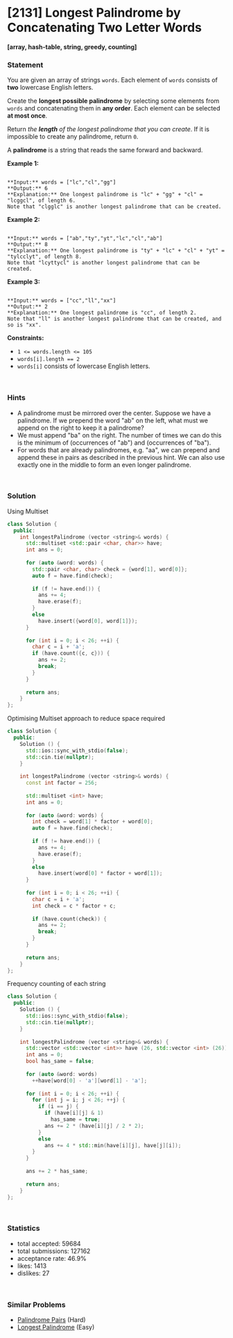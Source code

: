 # [2131] Longest Palindrome by Concatenating Two Letter Words

**[array, hash-table, string, greedy, counting]**

### Statement

You are given an array of strings `words`. Each element of `words` consists of **two** lowercase English letters.

Create the **longest possible palindrome** by selecting some elements from `words` and concatenating them in **any order**. Each element can be selected **at most once**.

Return *the **length** of the longest palindrome that you can create*. If it is impossible to create any palindrome, return `0`.

A **palindrome** is a string that reads the same forward and backward.


**Example 1:**

```

**Input:** words = ["lc","cl","gg"]
**Output:** 6
**Explanation:** One longest palindrome is "lc" + "gg" + "cl" = "lcggcl", of length 6.
Note that "clgglc" is another longest palindrome that can be created.

```

**Example 2:**

```

**Input:** words = ["ab","ty","yt","lc","cl","ab"]
**Output:** 8
**Explanation:** One longest palindrome is "ty" + "lc" + "cl" + "yt" = "tylcclyt", of length 8.
Note that "lcyttycl" is another longest palindrome that can be created.

```

**Example 3:**

```

**Input:** words = ["cc","ll","xx"]
**Output:** 2
**Explanation:** One longest palindrome is "cc", of length 2.
Note that "ll" is another longest palindrome that can be created, and so is "xx".

```

**Constraints:**
* `1 <= words.length <= 105`
* `words[i].length == 2`
* `words[i]` consists of lowercase English letters.


<br>

### Hints

- A palindrome must be mirrored over the center. Suppose we have a palindrome. If we prepend the word "ab" on the left, what must we append on the right to keep it a palindrome?
- We must append "ba" on the right. The number of times we can do this is the minimum of (occurrences of "ab") and (occurrences of "ba").
- For words that are already palindromes, e.g. "aa", we can prepend and append these in pairs as described in the previous hint. We can also use exactly one in the middle to form an even longer palindrome.

<br>

### Solution

Using Multiset

```cpp
class Solution {
  public:
    int longestPalindrome (vector <string>& words) {
      std::multiset <std::pair <char, char>> have;
      int ans = 0;
      
      for (auto &word: words) {
        std::pair <char, char> check = {word[1], word[0]};
        auto f = have.find(check);
        
        if (f != have.end()) {
          ans += 4;
          have.erase(f);
        }
        else
          have.insert({word[0], word[1]});
      }
      
      for (int i = 0; i < 26; ++i) {
        char c = i + 'a';
        if (have.count({c, c})) {
          ans += 2;
          break;
        }
      }
      
      return ans;
    }
};
```

Optimising Multiset approach to reduce space required

```cpp
class Solution {
  public:
    Solution () {
      std::ios::sync_with_stdio(false);
      std::cin.tie(nullptr);
    }
  
    int longestPalindrome (vector <string>& words) {
      const int factor = 256;
      
      std::multiset <int> have;
      int ans = 0;
      
      for (auto &word: words) {
        int check = word[1] * factor + word[0];
        auto f = have.find(check);
        
        if (f != have.end()) {
          ans += 4;
          have.erase(f);
        }
        else
          have.insert(word[0] * factor + word[1]);
      }
      
      for (int i = 0; i < 26; ++i) {
        char c = i + 'a';
        int check = c * factor + c;
        
        if (have.count(check)) {
          ans += 2;
          break;
        }
      }
      
      return ans;
    }
};
```

Frequency counting of each string

```cpp
class Solution {
  public:
    Solution () {
      std::ios::sync_with_stdio(false);
      std::cin.tie(nullptr);
    }
  
    int longestPalindrome (vector <string>& words) {
      std::vector <std::vector <int>> have (26, std::vector <int> (26));
      int ans = 0;
      bool has_same = false;
      
      for (auto &word: words)
        ++have[word[0] - 'a'][word[1] - 'a'];
      
      for (int i = 0; i < 26; ++i) {
        for (int j = i; j < 26; ++j) {
          if (i == j) {
            if (have[i][j] & 1)
              has_same = true;
            ans += 2 * (have[i][j] / 2 * 2);
          }
          else
            ans += 4 * std::min(have[i][j], have[j][i]);
        }
      }
      
      ans += 2 * has_same;
      
      return ans;
    }
};
```

<br>

### Statistics

- total accepted: 59684
- total submissions: 127162
- acceptance rate: 46.9%
- likes: 1413
- dislikes: 27

<br>

### Similar Problems

- [Palindrome Pairs](https://leetcode.com/problems/palindrome-pairs) (Hard)
- [Longest Palindrome](https://leetcode.com/problems/longest-palindrome) (Easy)
